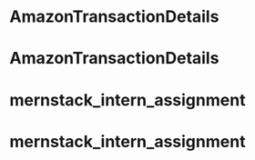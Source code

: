# AmazonTransactionDetails
# AmazonTransactionDetails
# mernstack_intern_assignment
# mernstack_intern_assignment
